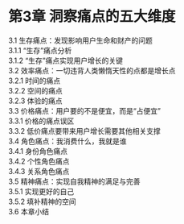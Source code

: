 # 第3章 洞察痛点的五大维度  

3.1 生存痛点：发现影响用户生命和财产的问题  
3.1.1 “生存”痛点分析  
3.1.2 “生存”痛点实现用户增长的关键  
3.2 效率痛点：一切违背人类懒惰天性的点都是增长点  
3.2.1 时间的痛点  
3.2.2 空间的痛点  
3.2.3 体验的痛点  
3.3 价格痛点：用户要的不是便宜，而是“占便宜”  
3.3.1 价格的痛点误区  
3.3.2 低价痛点要带来用户增长需要其他相关支撑  
3.4 角色痛点：我消费什么，我就是谁  
3.4.1 身份角色痛点  
3.4.2 个性角色痛点  
3.4.3 关系角色痛点  
3.5 精神痛点：实现自我精神的满足与完善  
3.5.1 实现更好的自己  
3.5.2 填补精神的空间  
3.6 本章小结 